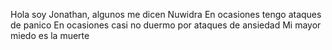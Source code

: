 Hola soy Jonathan, algunos me dicen Nuwidra
En ocasiones tengo ataques de panico
En ocasiones casi no duermo por ataques de ansiedad
Mi mayor miedo es la muerte
